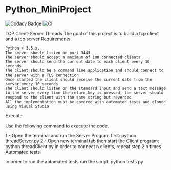 # Python_MiniProject
[![Codacy Badge](https://app.codacy.com/project/badge/Grade/37b3ea6e5be84bc9835e599b71e8c419)](https://www.codacy.com?utm_source=github.com&amp;utm_medium=referral&amp;utm_content=99002478/Python_MiniProject&amp;utm_campaign=Badge_Grade)
![CI](https://github.com/99002659/Python_MiniProject/workflows/CI/badge.svg)


TCP Client-Server Threads
The goal of this project is to build a tcp client and a tcp server
Requirements

    Python > 3.5.x.
    The server should listen on port 3443
    The server should accept a maximum of 100 connected clients
    The server should send the current date to each client every 10 seconds
    The client should be a command line application and should connect to the server with a TLS connection
    Once started the client should receive the current date from the server every 10 seconds
    The client should listen on the standard input and send a text message to the server every time the return key is pressed, the server should respond to the client with the same string but reversed
    All the implementation must be covered with automated tests and cloned using Visual Studio



Execute

Use the following command to execute the code.

1 - Open the terminal and run the Server Program first: python threadServer.py
2 - Open new terminal tab then start the Client program: python threadClient.py
in order to connect n clients, repeat step 2 n times
Automated tests

In order to run the automated tests run the script: python tests.py


